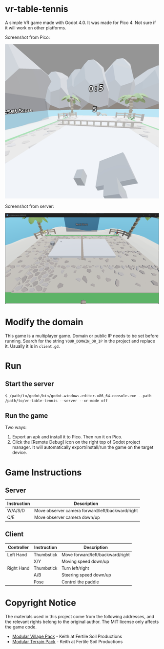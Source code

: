 # vr-table-tennis
A simple VR game made with Godot 4.0. It was made for Pico 4. Not sure if it will work on other platforms.

Screenshot from Pico:

![Screenshot from Pico](./images/screenshot-pico.jpeg)

Screenshot from server:

![Screenshot from server](./images/screenshot-server.png)

# Modify the domain

This game is a multiplayer game. Domain or public IP needs to be set before running. Search for the string `YOUR_DOMAIN_OR_IP` in the project and replace it. Usually it is in `client.gd`.

# Run

## Start the server

```
$ /path/to/godot/bin/godot.windows.editor.x86_64.console.exe --path /path/to/vr-table-tennis --server --xr-mode off
```

## Run the game

Two ways:
1. Export an apk and install it to Pico. Then run it on Pico.
2. Click the [Remote Debug] icon on the right top of Godot project manager. It will automatically export/install/run the game on the target device.

# Game Instructions

## Server

| Instruction | Description                                      |
|-------------|--------------------------------------------------|
| W/A/S/D     | Move observer camera forward/left/backward/right |
| Q/E         | Move observer camera down/up                     |

## Client

| Controller | Instruction | Description                      |
|------------|-------------|----------------------------------|
| Left Hand  | Thumbstick  | Move forward/left/backward/right |
|            | X/Y         | Moving speed down/up             |
| Right Hand | Thumbstick  | Turn left/right                       |
|            | A/B         | Steering speed down/up           |
|            | Pose        | Control the paddle               |

# Copyright Notice

The materials used in this project come from the following addresses, and the relevant rights belong to the original author. The MIT license only affects the game code.

- [Modular Village Pack](https://fertile-soil-productions.itch.io/modular-village-pack) - Keith at Fertile Soil Productions
- [Modular Terrain Pack](https://fertile-soil-productions.itch.io/modular-terrain-pack) - Keith at Fertile Soil Productions